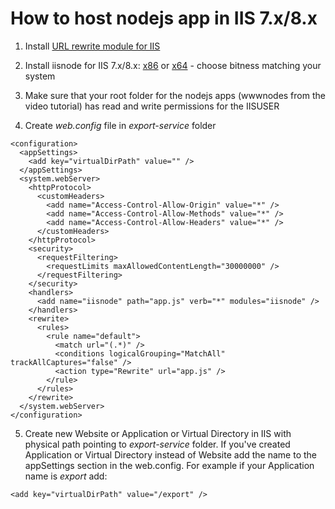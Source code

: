 # How to host nodejs app in IIS 7.x/8.x

1. Install [URL rewrite module for IIS](https://www.iis.net/downloads/microsoft/url-rewrite)

2. Install iisnode for IIS 7.x/8.x: [x86](https://github.com/azure/iisnode/releases/download/v0.2.21/iisnode-full-v0.2.21-x86.msi) or [x64](https://github.com/azure/iisnode/releases/download/v0.2.21/iisnode-full-v0.2.21-x64.msi) - choose bitness matching your system

3. Make sure that your root folder for the nodejs apps (wwwnodes from the video tutorial) has read and write permissions for the IISUSER

4. Create *web.config* file in *export-service* folder

```
<configuration>
  <appSettings>
    <add key="virtualDirPath" value="" />
  </appSettings>
  <system.webServer>
    <httpProtocol>
      <customHeaders>
        <add name="Access-Control-Allow-Origin" value="*" />
        <add name="Access-Control-Allow-Methods" value="*" />
        <add name="Access-Control-Allow-Headers" value="*" />
      </customHeaders>
    </httpProtocol>
    <security>
      <requestFiltering>
        <requestLimits maxAllowedContentLength="30000000" />
      </requestFiltering>
    </security>
    <handlers>
      <add name="iisnode" path="app.js" verb="*" modules="iisnode" />
    </handlers>
    <rewrite>
      <rules>
        <rule name="default">
          <match url="(.*)" />
          <conditions logicalGrouping="MatchAll" trackAllCaptures="false" />
          <action type="Rewrite" url="app.js" />
        </rule>
      </rules>
    </rewrite>
  </system.webServer>
</configuration>
```

5. Create new Website or Application or Virtual Directory in IIS with physical path pointing to *export-service* folder. If you've created Application or Virtual Directory instead of Website add the name to the appSettings section in the web.config. For example if your Application name is *export* add:


```
<add key="virtualDirPath" value="/export" />
```


